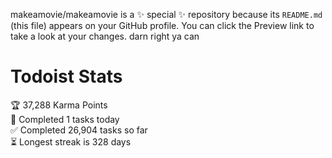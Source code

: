 makeamovie/makeamovie is a ✨ special ✨ repository because its `README.md` (this file) appears on your GitHub profile.
You can click the Preview link to take a look at your changes. darn right ya can

# Todoist Stats

<!-- TODO-IST:START -->
🏆  37,288 Karma Points           
🌸  Completed 1 tasks today           
✅  Completed 26,904 tasks so far           
⏳  Longest streak is 328 days
<!-- TODO-IST:END -->